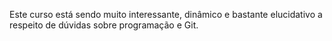 Este curso está sendo muito interessante, dinâmico e bastante elucidativo a respeito de dúvidas sobre programação e Git.